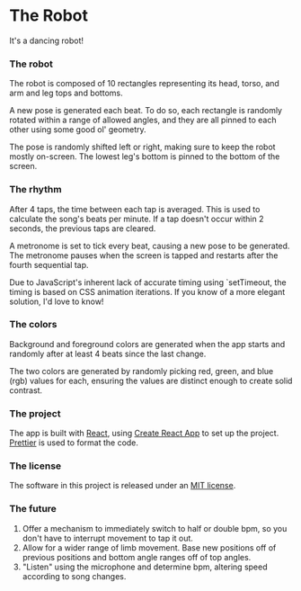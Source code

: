 # The Robot

It's a dancing robot!

### The robot

The robot is composed of 10 rectangles representing its head, torso, and arm and leg tops and bottoms.

A new pose is generated each beat. To do so, each rectangle is randomly rotated within a range of allowed angles, and they are all pinned to each other using some good ol' geometry.

The pose is randomly shifted left or right, making sure to keep the robot mostly on-screen. The lowest leg's bottom is pinned to the bottom of the screen.

### The rhythm

After 4 taps, the time between each tap is averaged. This is used to calculate the song's beats per minute. If a tap doesn't occur within 2 seconds, the previous taps are cleared.

A metronome is set to tick every beat, causing a new pose to be generated. The metronome pauses when the screen is tapped and restarts after the fourth sequential tap.

Due to JavaScript's inherent lack of accurate timing using `setTimeout, the timing is based on CSS animation iterations. If you know of a more elegant solution, I'd love to know!

### The colors

Background and foreground colors are generated when the app starts and randomly after at least 4 beats since the last change.

The two colors are generated by randomly picking red, green, and blue (rgb) values for each, ensuring the values are distinct enough to create solid contrast.

### The project

The app is built with [React][1], using [Create React App][2] to set up the project. [Prettier][3] is used to format the code.

### The license

The software in this project is released under an [MIT license][4].

### The future

1. Offer a mechanism to immediately switch to half or double bpm, so you don't have to interrupt movement to tap it out.
2. Allow for a wider range of limb movement. Base new positions off of previous positions and bottom angle ranges off of top angles.
3. "Listen" using the microphone and determine bpm, altering speed according to song changes.

[1]: https://reactjs.org
[2]: https://create-react-app.dev
[3]: https://prettier.io
[4]: LICENSE
